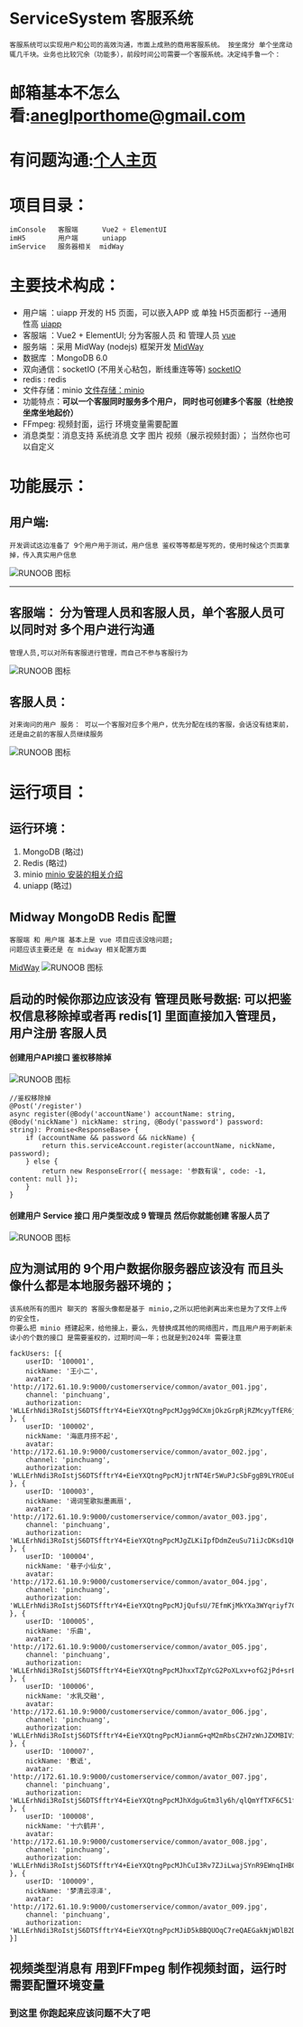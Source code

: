 # ServiceSystem 客服系统
    客服系统可以实现用户和公司的高效沟通，市面上成熟的商用客服系统。 按坐席分 单个坐席动辄几千块。业务也比较冗余（功能多），前段时间公司需要一个客服系统。决定纯手鲁一个：

# 邮箱基本不怎么看:aneglporthome@gmail.com
# 有问题沟通:[个人主页](https://blog.csdn.net/nicepainkiller)  

# 项目目录：
```javascript
imConsole   客服端      Vue2 + ElementUI
imH5        用户端      uniapp
imService   服务器相关  midWay
``` 

# 主要技术构成：
  * 用户端 ：uiapp 开发的 H5 页面，可以嵌入APP 或 单独 H5页面都行 --通用性高 [uiapp](https://uniapp.dcloud.net.cn/)  
  * 客服端 ：Vue2 + ElementUI; 分为客服人员 和 管理人员 [vue](https://cn.vuejs.org/guide/introduction.html)  
  * 服务端 ：采用 MidWay (nodejs) 框架开发 [MidWay](https://midwayjs.org/docs/quickstart)
  * 数据库 ：MongoDB 6.0  
  * 双向通信：socketIO (不用关心粘包，断线重连等等) [socketIO](https://socket.io/zh-CN/docs/v4/)
  * redis : redis
  * 文件存储：minio  [文件存储：minio](https://www.minio.org.cn/?bd_vid=11388473290616382141)
  * 功能特点：**可以一个客服同时服务多个用户， 同时也可创建多个客服（杜绝按坐席坐地起价）**
  * FFmpeg: 视频封面，运行 环境变量需要配置
  * 消息类型：消息支持 系统消息 文字 图片 视频（展示视频封面）； 当然你也可以自定义
  

# 功能展示：
## 用户端: 
    开发调试这边准备了 9个用户用于测试，用户信息 鉴权等等都是写死的，使用时候这个页面拿掉，传入真实用户信息
![RUNOOB 图标](https://github.com/RobotJohns/Assets/blob/main/client_1.gif?raw=true)
_________________


## 客服端： 分为管理人员和客服人员，单个客服人员可以同时对 多个用户进行沟通
    管理人员,可以对所有客服进行管理，而自己不参与客服行为
![RUNOOB 图标](https://github.com/RobotJohns/Assets/blob/main/service1.gif?raw=true)
## 客服人员：
    对来询问的用户 服务： 可以一个客服对应多个用户，优先分配在线的客服，会话没有结束前，还是由之前的客服人员继续服务
![RUNOOB 图标](https://github.com/RobotJohns/Assets/blob/main/service2.gif?raw=true)



# 运行项目：

## 运行环境：
1. MongoDB  (略过)        
2. Redis    (略过)
3. minio  [minio 安装的相关介绍](https://blog.csdn.net/nicepainkiller/article/details/131984051?ops_request_misc=%257B%2522request%255Fid%2522%253A%2522170375554216800186595106%2522%252C%2522scm%2522%253A%252220140713.130102334.pc%255Fblog.%2522%257D&request_id=170375554216800186595106&biz_id=0&utm_medium=distribute.pc_search_result.none-task-blog-2~blog~first_rank_ecpm_v1~rank_v31_ecpm-1-131984051-null-null.nonecase&utm_term=minio&spm=1018.2226.3001.4450)
4. uniapp  (略过)
 
## Midway MongoDB Redis 配置
    客服端 和 用户端 基本上是 vue 项目应该没啥问题;
    问题应该主要还是 在 midway 相关配置方面
[MidWay](https://midwayjs.org/docs/extensions/redis)
![RUNOOB 图标](https://github.com/RobotJohns/Assets/blob/main/%E5%BE%AE%E4%BF%A1%E5%9B%BE%E7%89%87_20231228173700.png?raw=true)

## 启动的时候你那边应该没有 管理员账号数据: 可以把鉴权信息移除掉或者再 redis[1] 里面直接加入管理员，用户注册 客服人员

#### 创建用户API接口 鉴权移除掉
![RUNOOB 图标](https://github.com/RobotJohns/Assets/blob/main/service_3.png?raw=true)
```
//鉴权移除掉
@Post('/register')
async register(@Body('accountName') accountName: string, @Body('nickName') nickName: string, @Body('password') password: string): Promise<ResponseBase> {
    if (accountName && password && nickName) {
        return this.serviceAccount.register(accountName, nickName, password);
    } else {
        return new ResponseError({ message: '参数有误', code: -1, content: null });
    }
}
```

#### 创建用户 Service 接口 用户类型改成 9 管理员 然后你就能创建 客服人员了
![RUNOOB 图标](https://github.com/RobotJohns/Assets/blob/main/service_4.png?raw=true)


## 应为测试用的 9个用户数据你服务器应该没有 而且头像什么都是本地服务器环境的；
    该系统所有的图片 聊天的 客服头像都是基于 minio,之所以把他剥离出来也是为了文件上传的安全性，
    你要么把 minio 搭建起来，给他接上，要么，先替换成其他的网络图片，而且用户用于刷新未读小的个数的接口 是需要鉴权的，过期时间一年；也就是到2024年 需要注意
```
fackUsers: [{
    userID: '100001',
    nickName: '王小二',
    avatar: 'http://172.61.10.9:9000/customerservice/common/avator_001.jpg',
    channel: 'pinchuang',
    authorization: 'WLLErhNdi3RoIstjS6DTSfftrY4+EieYXQtngPpcMJgg9dCXmjOkzGrpRjRZMcyyTfER6jyCwtKkPumOYejt9tJboUqPmBWWsYs7oqthCAE7ViS8tTFWKlLRfrDrU5gmR/qUBp+DXkpd8ND/z0LFMalW+iFxL5EqXAnz8VPbw2s=',
}, {
    userID: '100002',
    nickName: '海底月捞不起',
    avatar: 'http://172.61.10.9:9000/customerservice/common/avator_002.jpg',
    channel: 'pinchuang',
    authorization: 'WLLErhNdi3RoIstjS6DTSfftrY4+EieYXQtngPpcMJjtrNT4Er5WuPJcSbFggB9LYROEuEYMRO82vt6W7j7KAmZ2hK0dG1YUntuf/aU7K4rBufSj2FFWSRSmPHKf0gUv+UfAtOnCBA2c6nMkqYWiTxqAA5+t2iRG3Vz5eHIgse0Kxji/q+9QPnv3irFtHdmI'
}, {
    userID: '100003',
    nickName: '谒词笙歌拟墨画扇',
    avatar: 'http://172.61.10.9:9000/customerservice/common/avator_003.jpg',
    channel: 'pinchuang',
    authorization: 'WLLErhNdi3RoIstjS6DTSfftrY4+EieYXQtngPpcMJgZLKiIpfDdmZeuSu71iJcDKsd1QHMVdGtHpHE0HKUTz83/Ra5jcyBhAdmerzV5Xoo05rb1/YrAGwB7CPj2fihUKSv3lB/3dDCBobqoBwX0cC9zdNDas38GefL3C0m166/e0f5u5E+7KlFgqNSyOcvA'
}, {
    userID: '100004',
    nickName: '巷子小仙女',
    avatar: 'http://172.61.10.9:9000/customerservice/common/avator_004.jpg',
    channel: 'pinchuang',
    authorization: 'WLLErhNdi3RoIstjS6DTSfftrY4+EieYXQtngPpcMJjQufsU/7EfmKjMkYXa3WYqriyf7C2pkC9eCNWuNUBVJwk8RsUL/Rstj4m/ObQy+75Ss1LuedY7FGs/VaxC/PVhSG8UQUXj03/qR5+LslUTG80AxJp64VQGbDW0HaW01e0='
}, {
    userID: '100005',
    nickName: '乐曲',
    avatar: 'http://172.61.10.9:9000/customerservice/common/avator_005.jpg',
    channel: 'pinchuang',
    authorization: 'WLLErhNdi3RoIstjS6DTSfftrY4+EieYXQtngPpcMJhxxTZpYcG2PoXLxv+ofG2jPd+srE8JtjaJHsc0yndECSZesyiMzEgs7fRLEevH0eLbSrV6gImHul2XFA/3OlXlPaLfPky6z3GFOqyuvtS3kD02IyE6+7gGqQI7HWYlO5Y='
}, {
    userID: '100006',
    nickName: '水乳交融',
    avatar: 'http://172.61.10.9:9000/customerservice/common/avator_006.jpg',
    channel: 'pinchuang',
    authorization: 'WLLErhNdi3RoIstjS6DTSfftrY4+EieYXQtngPpcMJianmG+qM2mRbsCZH7zWnJZXMBIViJOINz3PPVdRnxkTP7px5YbJ7WA2H1vJok0j1SRVzlEtGZ4pfdyMCP+0hUuGbHTsTa5+8uCRiuqY5llVss24xo8ICe+pPda+GKsEeQ='
}, {
    userID: '100007',
    nickName: '敷诋',
    avatar: 'http://172.61.10.9:9000/customerservice/common/avator_007.jpg',
    channel: 'pinchuang',
    authorization: 'WLLErhNdi3RoIstjS6DTSfftrY4+EieYXQtngPpcMJhXdguGtm3ly6h/qlQmYfTXF6C51fW8NBzzhH53nONzfJSbr07loVyBC7bpj6JEoAaB48keCLgH7JuybG1qw1endIUR2Swtv535MEOj7+mdwap6f3fIVXi8xwoLDAbo4b4='
}, {
    userID: '100008',
    nickName: '十六鹤井',
    avatar: 'http://172.61.10.9:9000/customerservice/common/avator_008.jpg',
    channel: 'pinchuang',
    authorization: 'WLLErhNdi3RoIstjS6DTSfftrY4+EieYXQtngPpcMJhCuI3Rv7ZJiLwajSYnR9EWnqIHBCaOt5RQ6/wBo88GFvZi9iscV95kxpZusNrQFMI7d4UBxiR6KpqbNp1YM4K7IBmlm7r4oqImnY2HvffZLOy6pChJ7TkrgxY6yoWfkDs='
}, {
    userID: '100009',
    nickName: '梦清云凉泽',
    avatar: 'http://172.61.10.9:9000/customerservice/common/avator_009.jpg',
    channel: 'pinchuang',
    authorization: 'WLLErhNdi3RoIstjS6DTSfftrY4+EieYXQtngPpcMJiD5kBBQUOqC7reQAEGakNjWDlB2Ds8NdyIJ/1I/5Dvnw6Yk6sL8iC8jYiPpviUEPhCDw3Y1cqfrlVYPWsHuGrKwbKRw2d2osxyeAPi3Xn0GlJMFfhLcT2v6NzGoSYiPIY='
}]
```
## 视频类型消息有 用到FFmpeg 制作视频封面，运行时 需要配置环境变量

### 到这里 你跑起来应该问题不大了吧